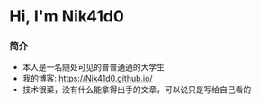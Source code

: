 # Hi, I'm Nik41d0

### 简介
* 本人是一名随处可见的普普通通的大学生
* 我的博客: https://Nik41d0.github.io/
* 技术很菜，没有什么能拿得出手的文章，可以说只是写给自己看的





<!--
**Nikaid0/Nikaid0** is a ✨ _special_ ✨ repository because its `README.md` (this file) appears on your GitHub profile.

Here are some ideas to get you started:

- 🔭 I’m currently working on ...
- 🌱 I’m currently learning ...
- 👯 I’m looking to collaborate on ...
- 🤔 I’m looking for help with ...
- 💬 Ask me about ...
- 📫 How to reach me: ...
- 😄 Pronouns: ...
- ⚡ Fun fact: ...
-->
